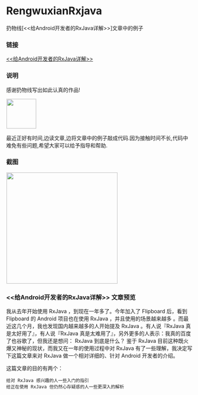# RengwuxianRxjava
扔物线[<<给Android开发者的RxJava详解>>]文章中的例子

### 链接
[<<给Android开发者的RxJava详解>>](http://gank.io/post/560e15be2dca930e00da1083)<br />

### 说明

感谢扔物线写出如此认真的作品!
<div><img src='https://github.com/androidmalin/RengwuxianRxjava/blob/master/app/src/main/res/mipmap-xhdpi/rengwuxian.jpg' width="80px" style='border: #f1f1f1 solid 1px'/></div>

最近正好有时间,边读文章,边将文章中的例子敲成代码.因为接触时间不长,代码中难免有些问题,希望大家可以给予指导和帮助.

### 截图

<div><img src='https://github.com/androidmalin/RengwuxianRxjava/blob/master/screenshots/screenshot.png' width="300px" style='border: #f1f1f1 solid 1px'/></div>

### <<给Android开发者的RxJava详解>> 文章预览
我从去年开始使用 RxJava ，到现在一年多了。今年加入了 Flipboard 后，看到 Flipboard 的 Android 项目也在使用 RxJava ，并且使用的场景越来越多 。而最近这几个月，我也发现国内越来越多的人开始提及 RxJava 。有人说『RxJava 真是太好用了』，有人说『RxJava 真是太难用了』，另外更多的人表示：我真的百度了也谷歌了，但我还是想问： RxJava 到底是什么？
鉴于 RxJava 目前这种既火爆又神秘的现状，而我又在一年的使用过程中对 RxJava 有了一些理解，我决定写下这篇文章来对 RxJava 做一个相对详细的、针对 Android 开发者的介绍。

这篇文章的目的有两个：

    给对 RxJava 感兴趣的人一些入门的指引
    给正在使用 RxJava 但仍然心存疑惑的人一些更深入的解析